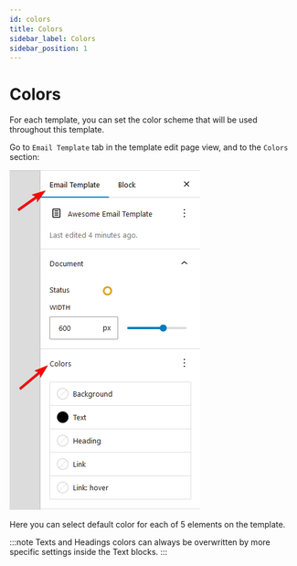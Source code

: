 ```yaml
---
id: colors
title: Colors
sidebar_label: Colors
sidebar_position: 1
---
```


# Colors

For each template, you can set the color scheme that will be used throughout this template.

Go to `Email Template` tab in the template edit page view, and to the `Colors` section:

![Colors section](../../assets/email-template-colors-settings-panel.png)

Here you can select default color for each of 5 elements on the template.

:::note
Texts and Headings colors can always be overwritten by more specific settings inside the Text blocks.
:::
